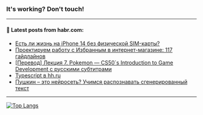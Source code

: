 ### It's working? Don't touch!

---
<!--
#### 🛠️ Technical stack:

![C++](https://img.shields.io/badge/C++-informational?logo=c%2B%2B&style=flat&logoColor=white&color=9C033A)
![Java](https://img.shields.io/badge/Java-informational?logo=java&style=flat&logoColor=white&color=007396)
![Kotlin](https://img.shields.io/badge/Kotlin-informational?logo=Kotlin&style=flat&logoColor=white&color=0095D5)
![JS](https://img.shields.io/badge/JS-informational?logo=javaScript&style=flat&logoColor=black&color=F7Df1E) <br>
![HTML5](https://img.shields.io/badge/HTML5-informational?logo=html5&style=flat&logoColor=white&color=E34F26)
![CSS3](https://img.shields.io/badge/CSS3-informational?logo=css3&style=flat&logoColor=white&color=157286)
![Sass](https://img.shields.io/badge/Saas-informational?logo=sass&style=flat&logoColor=white&color=hotpink)
![PHP](https://img.shields.io/badge/PHP-informational?logo=php&style=flat&logoColor=white&color=777BB4) <br>
![WebPAck](https://img.shields.io/badge/WebPack-informational?logo=webPack&style=flat&logoColor=white&color=FF6F00)
![Bootstrap](https://img.shields.io/badge/Bootstrap-informational?logo=Bootstrap&style=flat&logoColor=white&color=7952B3)
![MySQL](https://img.shields.io/badge/MySQL-informational?logo=MySQL&style=flat&logoColor=white&color=00f) <br>
![NodeJS](https://img.shields.io/badge/NodeJS-informational?logo=node.js&style=flat&logoColor=white&color=43853D)
![Spring](https://img.shields.io/badge/Spring-informational?logo=Spring&style=flat&logoColor=white&color=0A9EDC)
![Angular](https://img.shields.io/badge/Vue-informational?logo=vue.js&style=flat&logoColor=white&color=red)
![Git](https://img.shields.io/badge/Git-informational?logo=git&style=flat&logoColor=white&color=darkorange)

___
-->

#### 💬 Latest posts from habr.com:

<!-- BLOG-POST-LIST:START -->
- [Есть ли жизнь на iPhone 14 без физической SIM-карты?](https://habr.com/ru/post/702778/?utm_source=habrahabr&utm_medium=rss&utm_campaign=702778)
- [Проектируем работу с Избранным в интернет-магазине: 117 гайдлайнов](https://habr.com/ru/post/702380/?utm_source=habrahabr&utm_medium=rss&utm_campaign=702380)
- [[Перевод] Лекция 7. Pokemon — CS50`s Introduction to Game Development с русскими субтитрами](https://habr.com/ru/post/702756/?utm_source=habrahabr&utm_medium=rss&utm_campaign=702756)
- [Typescript в hh.ru](https://habr.com/ru/post/702346/?utm_source=habrahabr&utm_medium=rss&utm_campaign=702346)
- [Пушкин – это нейросеть? Учимся распознавать сгенерированный текст](https://habr.com/ru/post/702424/?utm_source=habrahabr&utm_medium=rss&utm_campaign=702424)
<!-- BLOG-POST-LIST:END -->

---

[![Top Langs](https://github-readme-stats.vercel.app/api/top-langs/?username=zloylis&layout=compact&hide_border=true&theme=dracula)](https://github.com/zloylis)
